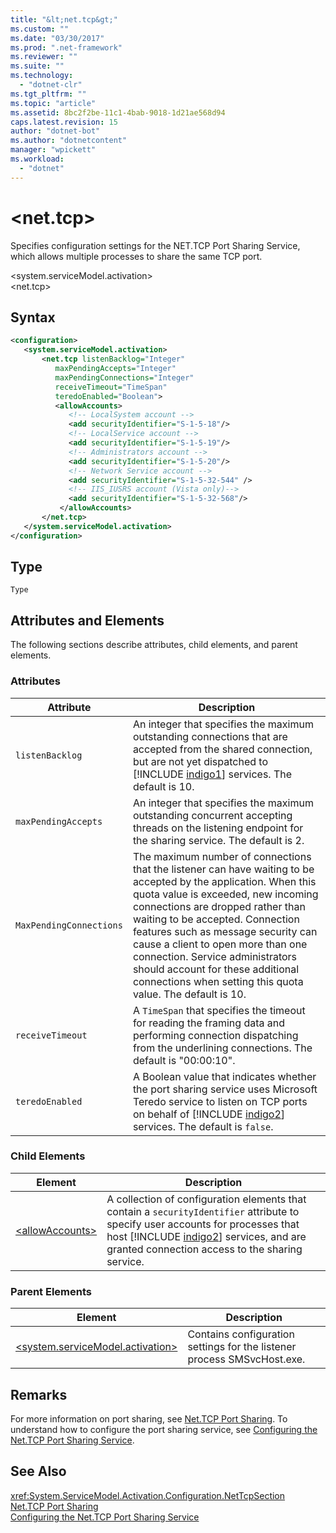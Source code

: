 ```yaml
---
title: "&lt;net.tcp&gt;"
ms.custom: ""
ms.date: "03/30/2017"
ms.prod: ".net-framework"
ms.reviewer: ""
ms.suite: ""
ms.technology: 
  - "dotnet-clr"
ms.tgt_pltfrm: ""
ms.topic: "article"
ms.assetid: 8bc2f2be-11c1-4bab-9018-1d21ae568d94
caps.latest.revision: 15
author: "dotnet-bot"
ms.author: "dotnetcontent"
manager: "wpickett"
ms.workload: 
  - "dotnet"
---
```

# &lt;net.tcp&gt;
Specifies configuration settings for the NET.TCP Port Sharing Service, which allows multiple processes to share the same TCP port.  

 \<system.serviceModel.activation>  
\<net.tcp>  

## Syntax  

```xml  
<configuration>  
   <system.serviceModel.activation>  
       <net.tcp listenBacklog="Integer"  
          maxPendingAccepts="Integer"  
          maxPendingConnections="Integer"  
          receiveTimeout="TimeSpan"  
          teredoEnabled="Boolean">  
          <allowAccounts>  
             <!-- LocalSystem account -->   
             <add securityIdentifier="S-1-5-18"/>  
             <!-- LocalService account -->   
             <add securityIdentifier="S-1-5-19"/>  
             <!-- Administrators account -->   
             <add securityIdentifier="S-1-5-20"/>  
             <!-- Network Service account -->   
             <add securityIdentifier="S-1-5-32-544" />  
             <!-- IIS_IUSRS account (Vista only)-->   
             <add securityIdentifier="S-1-5-32-568"/>  
           </allowAccounts>  
       </net.tcp>  
   </system.serviceModel.activation>  
</configuration>  
```  

## Type  
 `Type`  

## Attributes and Elements  
 The following sections describe attributes, child elements, and parent elements.  

### Attributes  


|        Attribute        |                                                                                                                                                                                                                  Description                                                                                                                                                                                                                   |
|-------------------------|------------------------------------------------------------------------------------------------------------------------------------------------------------------------------------------------------------------------------------------------------------------------------------------------------------------------------------------------------------------------------------------------------------------------------------------------|
|     `listenBacklog`     |                                                                                                       An integer that specifies the maximum outstanding connections that are accepted from the shared connection, but are not yet dispatched to [!INCLUDE [indigo1](../../../../../includes/indigo1-md.md)] services. The default is 10.                                                                                                       |
|   `maxPendingAccepts`   |                                                                                                                                              An integer that specifies the maximum outstanding concurrent accepting threads on the listening endpoint for the sharing service. The default is 2.                                                                                                                                               |
| `MaxPendingConnections` | The maximum number of connections that the listener can have waiting to be accepted by the application. When this quota value is exceeded, new incoming connections are dropped rather than waiting to be accepted. Connection features such as message security can cause a client to open more than one connection. Service administrators should account for these additional connections when setting this quota value. The default is 10. |
|    `receiveTimeout`     |                                                                                                                                    A `TimeSpan` that specifies the timeout for reading the framing data and performing connection dispatching from the underlining connections. The default is "00:00:10".                                                                                                                                     |
|     `teredoEnabled`     |                                                                                                        A Boolean value that indicates whether the port sharing service uses Microsoft Teredo service to listen on TCP ports on behalf of [!INCLUDE [indigo2](../../../../../includes/indigo2-md.md)] services. The default is `false`.                                                                                                         |

### Child Elements  


|                                              Element                                              |                                                                                                                              Description                                                                                                                              |
|---------------------------------------------------------------------------------------------------|-----------------------------------------------------------------------------------------------------------------------------------------------------------------------------------------------------------------------------------------------------------------------|
| [\<allowAccounts>](../../../../../docs/framework/configure-apps/file-schema/wcf/allowaccounts.md) | A collection of configuration elements that contain a `securityIdentifier` attribute to specify user accounts for processes that host [!INCLUDE [indigo2](../../../../../includes/indigo2-md.md)] services, and are granted connection access to the sharing service. |

### Parent Elements  

|Element|Description|  
|-------------|-----------------|  
|[\<system.serviceModel.activation>](../../../../../docs/framework/configure-apps/file-schema/wcf/system-servicemodel-activation.md)|Contains configuration settings for the listener process SMSvcHost.exe.|  

## Remarks  
 For more information on port sharing, see [Net.TCP Port Sharing](http://msdn.microsoft.com/library/f13692ee-a179-4439-ae72-50db9534eded). To understand how to configure the port sharing service, see [Configuring the Net.TCP Port Sharing Service](http://msdn.microsoft.com/library/b6dd81fa-68b7-4e1b-868e-88e5901b7ea0).  

## See Also  
 <xref:System.ServiceModel.Activation.Configuration.NetTcpSection>  
 [Net.TCP Port Sharing](http://msdn.microsoft.com/library/f13692ee-a179-4439-ae72-50db9534eded)  
 [Configuring the Net.TCP Port Sharing Service](http://msdn.microsoft.com/library/b6dd81fa-68b7-4e1b-868e-88e5901b7ea0)
